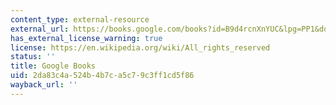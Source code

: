 ```yaml
---
content_type: external-resource
external_url: https://books.google.com/books?id=B9d4rcnXnYUC&lpg=PP1&dq=acquired%20taste%3A%20the%20french%20origins&pg=PP1#v=onepage&q&f=false
has_external_license_warning: true
license: https://en.wikipedia.org/wiki/All_rights_reserved
status: ''
title: Google Books
uid: 2da83c4a-524b-4b7c-a5c7-9c3ff1cd5f86
wayback_url: ''
---
```

